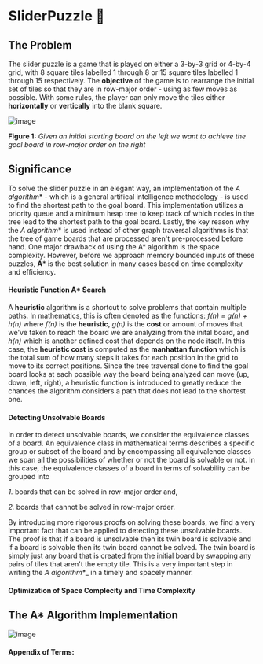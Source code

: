 # SliderPuzzle 🧩
## The Problem
The slider puzzle is a game that is played on either a 3-by-3 grid or 4-by-4 grid, with 8 square tiles labelled 1 through 8 or 15 square tiles labelled 1 through 15 respectively.  The **objective** of the game is to rearrange the initial set of tiles so that they are in row-major order - using as few moves as possible.  With some rules, the player can only move the tiles either **horizontally** or **vertically** into the blank square.  

![image](https://user-images.githubusercontent.com/68613171/167739024-e9274d26-ee81-4298-a36e-293ecbe33c63.png)

**Figure 1:** _Given an initial starting board on the left we want to achieve the goal board in row-major order on the right_

## Significance 
To solve the slider puzzle in an elegant way, an implementation of the **A* algorithm** - which is a general artifical intelligence methodology - is used to find the shortest path to the goal board. This implementation utilizes a priority queue and a minimum heap tree to keep track of which nodes in the tree lead to the shortest path to the goal board.  Lastly, the key reason why the **A* algorithm** is used instead of other graph traversal algorithms is that the tree of game boards that are processed aren't pre-processed before hand.  One major drawback of using the A* algorithm is the space complexity.  However, before we approach memory bounded inputs of these puzzles, **A*** is the best solution in many cases based on time complexity and efficiency.    

#### Heuristic Function A* Search

A **heuristic** algorithm is a shortcut to solve problems that contain multiple paths. In mathematics, this is often denoted as the functions: _f(n) = g(n) + h(n)_ where _f(n)_ is the **heuristic**, _g(n)_ is the **cost** or amount of moves that we've taken to reach the board we are analyzing from the inital board, and _h(n)_ which is another defined cost that depends on the node itself.  In this case, the **heuristic cost** is computed as the **manhattan function** which is the total sum of how many steps it takes for each position in the grid to move to its correct positions.  Since the tree traversal done to find the goal board looks at each possible way the board being analyzed can move (up, down, left, right), a heuristic function is introduced to greatly reduce the chances the algorithm considers a path that does not lead to the shortest one.


#### Detecting Unsolvable Boards
In order to detect unsolvable boards, we consider the equivalence classes of a board.  An equivalence class in mathematical terms describes a specific group or subset of the board and by encompassing all equivalence classes we span all the possibilities of whether or not the board is solvable or not.  In this case, the equivalence classes of a board in terms of solvability can be grouped into 

_1._ boards that can be solved in row-major order and,

_2._ boards that cannot be solved in row-major order.  

By introducing more rigorous proofs on solving these boards, we find a very important fact that can be applied to detecting these unsolvable boards.  The proof is that if a board is unsolvable then its twin board is solvable and if a board is solvable then its twin board cannot be solved.  The twin board is simply just any board that is created from the initial board by swapping any pairs of tiles that aren't the empty tile.  This is a very important step in writing the _**A* algorithm**__ in a timely and spacely manner.

#### Optimization of Space Complecity and Time Complexity 

## The A* Algorithm Implementation


![image](https://user-images.githubusercontent.com/68613171/167746754-a13bae2e-4312-4830-a712-853cc950d382.png)


#### Appendix of Terms: 
